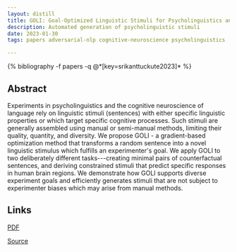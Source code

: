 ```yaml
---
layout: distill
title: GOLI: Goal-Optimized Linguistic Stimuli for Psycholinguistics and Cognitive Neuroscience
description: Automated generation of psycholinguistic stimuli
date: 2023-01-30
tags: papers adversarial-nlp cognitive-neuroscience psycholinguistics

---
```

<div class="publications">
    {% bibliography -f papers -q @*[key=srikanttuckute2023]* %}
</div>

## Abstract 
Experiments in psycholinguistics and the cognitive neuroscience of language rely on linguistic stimuli (sentences) with either specific linguistic properties or which target specific cognitive processes.
Such stimuli are generally assembled using manual or semi-manual methods, limiting their quality, quantity, and diversity.
We propose GOLI - a gradient-based optimization method that transforms a random sentence into a novel linguistic stimulus which fulfills an experimenter's goal.
We apply GOLI to two deliberately different tasks---creating minimal pairs of counterfactual sentences, and deriving constrained stimuli that predict specific responses in human brain regions.
We demonstrate how GOLI supports diverse experiment goals and efficiently generates stimuli that are not subject to experimenter biases which may arise from manual methods.

## Links
[PDF](/assets/papers/goli_23.pdf)

[Source](https://github.com/ALFA-group/GOLI)